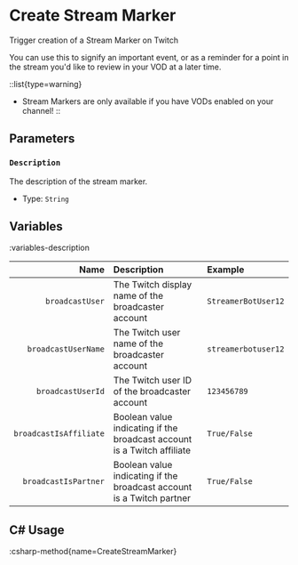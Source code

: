# Create Stream Marker
Trigger creation of a Stream Marker on Twitch

You can use this to signify an important event, or as a reminder for a point in the stream you'd like to review in your VOD at a later time.

::list{type=warning}
- Stream Markers are only available if you have VODs enabled on your channel!
::

## Parameters
### `Description`
The description of the stream marker.
- Type: `String`

## Variables
:variables-description

| Name | Description | Example |
|-----:|:------------|:--------|
`broadcastUser` | The Twitch display name of the broadcaster account | `StreamerBotUser12`
`broadcastUserName` | The Twitch user name of the broadcaster account | `streamerbotuser12`
`broadcastUserId` | The Twitch user ID of the broadcaster account | `123456789`
`broadcastIsAffiliate` | Boolean value indicating if the broadcast account is a Twitch affiliate | `True/False`
`broadcastIsPartner` | Boolean value indicating if the broadcast account is a Twitch partner | `True/False`

## C# Usage
:csharp-method{name=CreateStreamMarker}